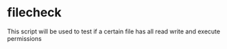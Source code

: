 # filecheck
This script will be used to test if a certain file has all read write and execute permissions
